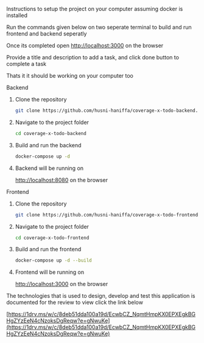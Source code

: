 Instructions to setup the project on your computer assuming docker is installed

Run the commands given below on two seperate terminal to build and run frontend and backend seperatly

Once its completed open [http://localhost:3000](http://localhost:3000) on the browser

Provide a title and description to add a task, and click done button to complete a task 

Thats it it should be working on your computer too

Backend

1. Clone the repository
   
   ```bash
   git clone https://github.com/husni-haniffa/coverage-x-todo-backend.git
   ```

2. Navigate to the project folder
   
   ```bash
   cd coverage-x-todo-backend
   ```

3. Build and run the backend

   ```bash
   docker-compose up -d
   ```

4. Backend will be running on

   [http://localhost:8080](http://localhost:8080) on the browser

Frontend

1. Clone the repository
   
   ```bash
   git clone https://github.com/husni-haniffa/coverage-x-todo-frontend.git
   ```

2. Navigate to the project folder
   
   ```bash
   cd coverage-x-todo-frontend
   ```

3. Build and run the frontend

   ```bash
   docker-compose up -d --build
   ```

4. Frontend will be running on

   [http://localhost:3000](http://localhost:3000) on the browser


The technologies that is used to design, develop and test this application is documented for the review to view click the link below

[https://1drv.ms/w/c/8deb51dda100a19d/EcwbCZ_NqmtHmpKX0EPXEgkBGHgZYzEeN4cNzoksDgReqw?e=gNwuKe](https://1drv.ms/w/c/8deb51dda100a19d/EcwbCZ_NqmtHmpKX0EPXEgkBGHgZYzEeN4cNzoksDgReqw?e=gNwuKe)


   
   

